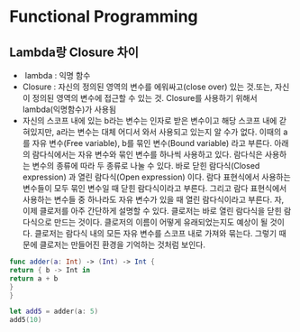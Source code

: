 # Functional Programming



## Lambda랑 Closure 차이

-  lambda : 익명 함수
-  Closure : 자신의 정의된 영역의 변수를 에워싸고(close over) 있는 것.또는, 자신이 정의된 영역의 변수에 접근할 수 있는 것. Closure를 사용하기 위해서 lambda(익명함수)가 사용됨
- 자신의 스코프 내에 있는 b라는 변수는 인자로 받은 변수이고 해당 스코프 내에 갇혀있지만, a라는 변수는 대체 어디서 와서 사용되고 있는지 알 수가 없다. 이때의 a를 자유 변수(Free variable), b를 묶인 변수(Bound variable) 라고 부른다. 아래의 람다식에서는 자유 변수와 묶인 변수를 하나씩 사용하고 있다. 람다식은 사용하는 변수의 종류에 따라 두 종류로 나눌 수 있다. 바로 닫힌 람다식(Closed expression) 과 열린 람다식(Open expression) 이다. 람다 표현식에서 사용하는 변수들이 모두 묶인 변수일 때 닫힌 람다식이라고 부른다. 그리고 람다 표현식에서 사용하는 변수들 중 하나라도 자유 변수가 있을 때 열린 람다식이라고 부른다. 자, 이제 클로저를 아주 간단하게 설명할 수 있다. 클로저는 바로 열린 람다식을 닫힌 람다식으로 만드는 것이다. 클로저의 이름이 어떻게 유래되었는지도 예상이 될 것이다. 클로저는 람다식 내의 모든 자유 변수를 스코프 내로 가져와 묶는다. 그렇기 때문에 클로저는 만들어진 환경을 기억하는 것처럼 보인다.
```swift
func adder(a: Int) -> (Int) -> Int {
return { b -> Int in
return a + b
}
}

let add5 = adder(a: 5)
add5(10)
```


